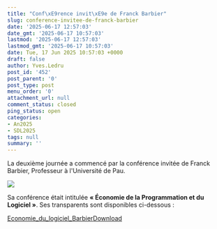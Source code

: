 ```yaml
---
title: "Conf\xE9rence invit\xE9e de Franck Barbier"
slug: conference-invitee-de-franck-barbier
date: '2025-06-17 12:57:03'
date_gmt: '2025-06-17 10:57:03'
lastmod: '2025-06-17 12:57:03'
lastmod_gmt: '2025-06-17 10:57:03'
date: Tue, 17 Jun 2025 10:57:03 +0000
draft: false
author: Yves.Ledru
post_id: '452'
post_parent: '0'
post_type: post
menu_order: '0'
attachment_url: null
comment_status: closed
ping_status: open
categories:
- An2025
- SDL2025
tags: null
summary: ''
---
```


La deuxième journée a commencé par la conférence invitée de Franck Barbier, Professeur à l'Université de Pau. 

![](https://gdr-gpl.cnrs.fr/wp-content/uploads/2025/06/GPL25_Barbier1.jpg)

Sa conférence était intitulée **« Économie de la Programmation et du Logiciel »**. Ses transparents sont disponibles ci-dessous :

[Economie_du_logiciel_Barbier](https://gdr-gpl.cnrs.fr/wp-content/uploads/2025/06/Economie_du_logiciel_Barbier.pdf)[Download](https://gdr-gpl.cnrs.fr/wp-content/uploads/2025/06/Economie_du_logiciel_Barbier.pdf)
